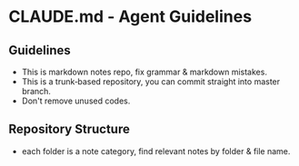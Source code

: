 # CLAUDE.md - Agent Guidelines

## Guidelines

- This is markdown notes repo, fix grammar & markdown mistakes.
- This is a trunk‑based repository, you can commit straight into master branch.
- Don't remove unused codes.

## Repository Structure

- each folder is a note category, find relevant notes by folder & file name.
